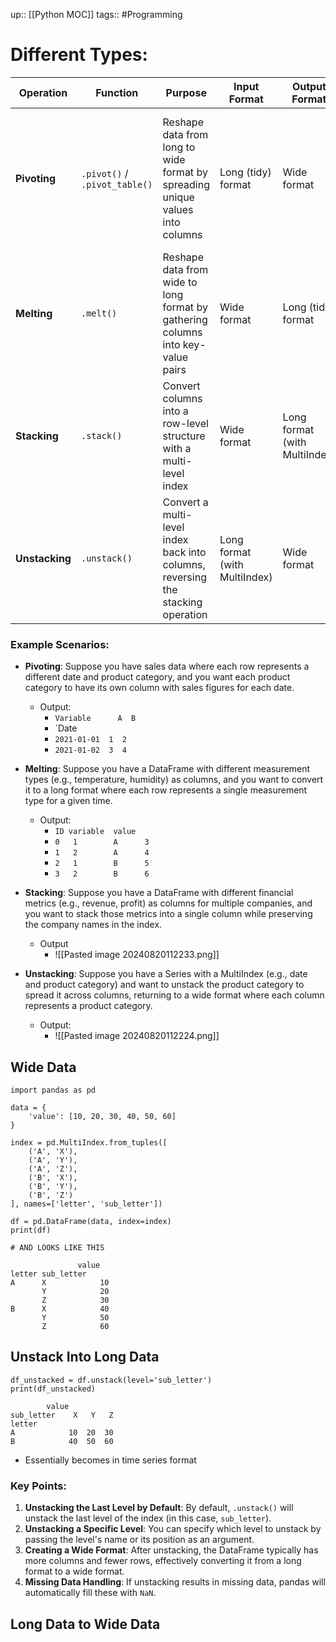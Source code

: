 up:: [[Python MOC]]
tags:: #Programming 
# Different Types:

| **Operation** | **Function**  | **Purpose**                                                 | **Input Format**           | **Output Format**          | **Use Case**                                                                                         |
|---------------|---------------|-------------------------------------------------------------|----------------------------|----------------------------|-------------------------------------------------------------------------------------------------------|
| **Pivoting**  | `.pivot()` / `.pivot_table()` | Reshape data from long to wide format by spreading unique values into columns | Long (tidy) format          | Wide format                 | When you have repeated identifiers and want to spread them across columns based on unique values.       |
| **Melting**   | `.melt()`     | Reshape data from wide to long format by gathering columns into key-value pairs | Wide format                 | Long (tidy) format          | When you want to gather multiple columns into a single column for easier analysis or visualization.     |
| **Stacking**  | `.stack()`    | Convert columns into a row-level structure with a multi-level index | Wide format                 | Long format (with MultiIndex) | When you want to collapse columns into a longer format, turning them into part of the index.            |
| **Unstacking**| `.unstack()`  | Convert a multi-level index back into columns, reversing the stacking operation | Long format (with MultiIndex)| Wide format                 | When you want to pivot one level of a MultiIndex back into columns, returning to a wide format.         |

### Example Scenarios:
- **Pivoting**: Suppose you have sales data where each row represents a different date and product category, and you want each product category to have its own column with sales figures for each date.
	- Output: 
		- `Variable      A  B`
		- `Date              
		- `2021-01-01  1  2`
		- `2021-01-02  3  4`

- **Melting**: Suppose you have a DataFrame with different measurement types (e.g., temperature, humidity) as columns, and you want to convert it to a long format where each row represents a single measurement type for a given time.
	-  Output: 
		- `ID variable  value`
		- `0   1        A      3`
		- `1   2        A      4`
		- `2   1        B      5`
		- `3   2        B      6`


- **Stacking**: Suppose you have a DataFrame with different financial metrics (e.g., revenue, profit) as columns for multiple companies, and you want to stack those metrics into a single column while preserving the company names in the index.
	- Output
		- ![[Pasted image 20240820112233.png]]

- **Unstacking**: Suppose you have a Series with a MultiIndex (e.g., date and product category) and want to unstack the product category to spread it across columns, returning to a wide format where each column represents a product category.
	-  Output: 
		- ![[Pasted image 20240820112224.png]]
## Wide Data
```
import pandas as pd

data = {
    'value': [10, 20, 30, 40, 50, 60]
}

index = pd.MultiIndex.from_tuples([
    ('A', 'X'),
    ('A', 'Y'),
    ('A', 'Z'),
    ('B', 'X'),
    ('B', 'Y'),
    ('B', 'Z')
], names=['letter', 'sub_letter'])

df = pd.DataFrame(data, index=index)
print(df)

# AND LOOKS LIKE THIS

               value
letter sub_letter      
A      X            10
       Y            20
       Z            30
B      X            40
       Y            50
       Z            60

```

## Unstack Into Long Data
```
df_unstacked = df.unstack(level='sub_letter')
print(df_unstacked)
```

```
        value       
sub_letter    X   Y   Z
letter                  
A            10  20  30
B            40  50  60
```
- Essentially becomes in time series format

### Key Points:
1. **Unstacking the Last Level by Default**: By default, `.unstack()` will unstack the last level of the index (in this case, `sub_letter`).
2. **Unstacking a Specific Level**: You can specify which level to unstack by passing the level's name or its position as an argument.
3. **Creating a Wide Format**: After unstacking, the DataFrame typically has more columns and fewer rows, effectively converting it from a long format to a wide format.
4. **Missing Data Handling**: If unstacking results in missing data, pandas will automatically fill these with `NaN`.


## Long Data to Wide Data
